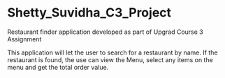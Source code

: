 # Shetty_Suvidha_C3_Project
Restaurant finder application developed as part of Upgrad Course 3 Assignment

This application will let the user to search for a restaurant by name. 
If the restaurant is found, the use can view the Menu, select any items on the menu and get the total order value.
